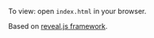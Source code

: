 To view: open `index.html` in your browser.

Based on [reveal.js framework](https://github.com/hakimel/reveal.js).
